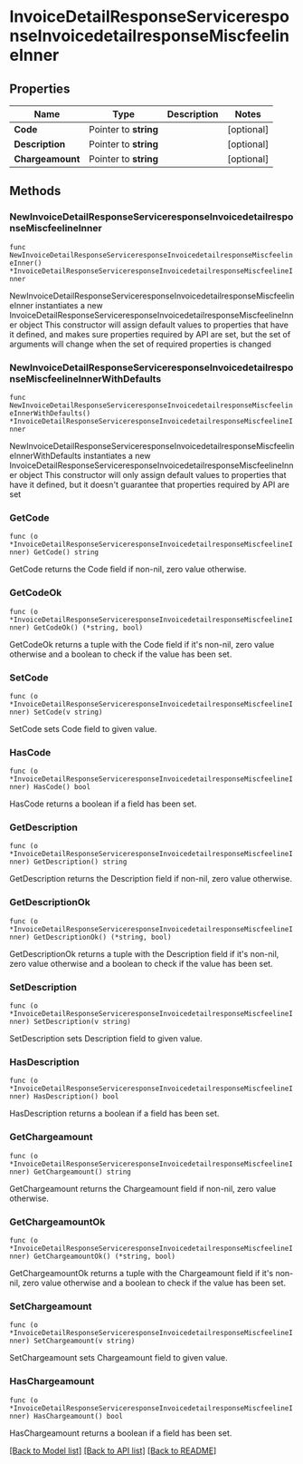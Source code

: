 # InvoiceDetailResponseServiceresponseInvoicedetailresponseMiscfeelineInner

## Properties

Name | Type | Description | Notes
------------ | ------------- | ------------- | -------------
**Code** | Pointer to **string** |  | [optional] 
**Description** | Pointer to **string** |  | [optional] 
**Chargeamount** | Pointer to **string** |  | [optional] 

## Methods

### NewInvoiceDetailResponseServiceresponseInvoicedetailresponseMiscfeelineInner

`func NewInvoiceDetailResponseServiceresponseInvoicedetailresponseMiscfeelineInner() *InvoiceDetailResponseServiceresponseInvoicedetailresponseMiscfeelineInner`

NewInvoiceDetailResponseServiceresponseInvoicedetailresponseMiscfeelineInner instantiates a new InvoiceDetailResponseServiceresponseInvoicedetailresponseMiscfeelineInner object
This constructor will assign default values to properties that have it defined,
and makes sure properties required by API are set, but the set of arguments
will change when the set of required properties is changed

### NewInvoiceDetailResponseServiceresponseInvoicedetailresponseMiscfeelineInnerWithDefaults

`func NewInvoiceDetailResponseServiceresponseInvoicedetailresponseMiscfeelineInnerWithDefaults() *InvoiceDetailResponseServiceresponseInvoicedetailresponseMiscfeelineInner`

NewInvoiceDetailResponseServiceresponseInvoicedetailresponseMiscfeelineInnerWithDefaults instantiates a new InvoiceDetailResponseServiceresponseInvoicedetailresponseMiscfeelineInner object
This constructor will only assign default values to properties that have it defined,
but it doesn't guarantee that properties required by API are set

### GetCode

`func (o *InvoiceDetailResponseServiceresponseInvoicedetailresponseMiscfeelineInner) GetCode() string`

GetCode returns the Code field if non-nil, zero value otherwise.

### GetCodeOk

`func (o *InvoiceDetailResponseServiceresponseInvoicedetailresponseMiscfeelineInner) GetCodeOk() (*string, bool)`

GetCodeOk returns a tuple with the Code field if it's non-nil, zero value otherwise
and a boolean to check if the value has been set.

### SetCode

`func (o *InvoiceDetailResponseServiceresponseInvoicedetailresponseMiscfeelineInner) SetCode(v string)`

SetCode sets Code field to given value.

### HasCode

`func (o *InvoiceDetailResponseServiceresponseInvoicedetailresponseMiscfeelineInner) HasCode() bool`

HasCode returns a boolean if a field has been set.

### GetDescription

`func (o *InvoiceDetailResponseServiceresponseInvoicedetailresponseMiscfeelineInner) GetDescription() string`

GetDescription returns the Description field if non-nil, zero value otherwise.

### GetDescriptionOk

`func (o *InvoiceDetailResponseServiceresponseInvoicedetailresponseMiscfeelineInner) GetDescriptionOk() (*string, bool)`

GetDescriptionOk returns a tuple with the Description field if it's non-nil, zero value otherwise
and a boolean to check if the value has been set.

### SetDescription

`func (o *InvoiceDetailResponseServiceresponseInvoicedetailresponseMiscfeelineInner) SetDescription(v string)`

SetDescription sets Description field to given value.

### HasDescription

`func (o *InvoiceDetailResponseServiceresponseInvoicedetailresponseMiscfeelineInner) HasDescription() bool`

HasDescription returns a boolean if a field has been set.

### GetChargeamount

`func (o *InvoiceDetailResponseServiceresponseInvoicedetailresponseMiscfeelineInner) GetChargeamount() string`

GetChargeamount returns the Chargeamount field if non-nil, zero value otherwise.

### GetChargeamountOk

`func (o *InvoiceDetailResponseServiceresponseInvoicedetailresponseMiscfeelineInner) GetChargeamountOk() (*string, bool)`

GetChargeamountOk returns a tuple with the Chargeamount field if it's non-nil, zero value otherwise
and a boolean to check if the value has been set.

### SetChargeamount

`func (o *InvoiceDetailResponseServiceresponseInvoicedetailresponseMiscfeelineInner) SetChargeamount(v string)`

SetChargeamount sets Chargeamount field to given value.

### HasChargeamount

`func (o *InvoiceDetailResponseServiceresponseInvoicedetailresponseMiscfeelineInner) HasChargeamount() bool`

HasChargeamount returns a boolean if a field has been set.


[[Back to Model list]](../README.md#documentation-for-models) [[Back to API list]](../README.md#documentation-for-api-endpoints) [[Back to README]](../README.md)


